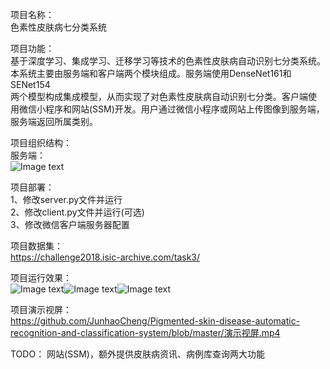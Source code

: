 项目名称：  
色素性皮肤病七分类系统
    
项目功能：  
基于深度学习、集成学习、迁移学习等技术的色素性皮肤病自动识别七分类系统。  
本系统主要由服务端和客户端两个模块组成。服务端使用DenseNet161和SENet154  
两个模型构成集成模型，从而实现了对色素性皮肤病自动识别七分类。客户端使  
用微信小程序和网站(SSM)开发。用户通过微信小程序或网站上传图像到服务端，服务端返回所属类别。

项目组织结构：  
服务端：  
![Image text](https://github.com/JunhaoCheng/-Pigmented-skin-disease-automatic-recognition-and-classification-system-/blob/master/Imgs/Picture4.png)  


项目部署：  
1、修改server.py文件并运行  
2、修改client.py文件并运行(可选)  
3、修改微信客户端服务器配置
    
项目数据集：  
https://challenge2018.isic-archive.com/task3/


项目运行效果：  
![Image text](https://github.com/JunhaoCheng/-Pigmented-skin-disease-automatic-recognition-and-classification-system-/blob/master/Imgs/Picture1.png)![Image text](https://github.com/JunhaoCheng/-Pigmented-skin-disease-automatic-recognition-and-classification-system-/blob/master/Imgs/Picture2.png)![Image text](https://github.com/JunhaoCheng/-Pigmented-skin-disease-automatic-recognition-and-classification-system-/blob/master/Imgs/Picture3.png)  


项目演示视屏：  
https://github.com/JunhaoCheng/Pigmented-skin-disease-automatic-recognition-and-classification-system/blob/master/演示视屏.mp4


TODO：
网站(SSM)，额外提供皮肤病资讯、病例库查询两大功能

